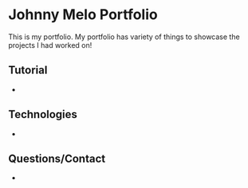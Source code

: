 # Johnny Melo Portfolio
This is my portfolio. My portfolio has variety of things to showcase the projects I had worked on!

## **Tutorial**
-

## **Technologies**
- 

## **Questions/Contact**
- 

